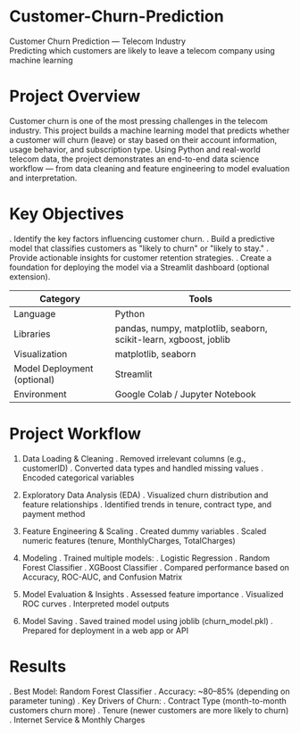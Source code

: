 # Customer-Churn-Prediction
Customer Churn Prediction — Telecom Industry  
Predicting which customers are likely to leave a telecom company using machine learning

# Project Overview
Customer churn is one of the most pressing challenges in the telecom industry. This project builds a machine learning model that predicts whether a customer will churn (leave) or stay based on their account information, usage behavior, and subscription type.
Using Python and real-world telecom data, the project demonstrates an end-to-end data science workflow — from data cleaning and feature engineering to model evaluation and interpretation.

# Key Objectives
. Identify the key factors influencing customer churn.
. Build a predictive model that classifies customers as "likely to churn" or "likely to stay."
. Provide actionable insights for customer retention strategies.
. Create a foundation for deploying the model via a Streamlit dashboard (optional extension).

| Category                    | Tools                                                             |
| --------------------------- | ----------------------------------------------------------------- |
| Language                    | Python                                                            |
| Libraries                   | pandas, numpy, matplotlib, seaborn, scikit-learn, xgboost, joblib |
| Visualization               | matplotlib, seaborn                                               |
| Model Deployment (optional) | Streamlit                                                         |
| Environment                 | Google Colab / Jupyter Notebook                                   |


# Project Workflow
1. Data Loading & Cleaning
  .  Removed irrelevant columns (e.g., customerID)
  .  Converted data types and handled missing values
  .  Encoded categorical variables

3. Exploratory Data Analysis (EDA)
  . Visualized churn distribution and feature relationships
  . Identified trends in tenure, contract type, and payment method

4. Feature Engineering & Scaling
  . Created dummy variables
  . Scaled numeric features (tenure, MonthlyCharges, TotalCharges)

5. Modeling
  . Trained multiple models:
    . Logistic Regression
    . Random Forest Classifier
    . XGBoost Classifier
  . Compared performance based on Accuracy, ROC-AUC, and Confusion Matrix

6. Model Evaluation & Insights
  . Assessed feature importance
  . Visualized ROC curves
  . Interpreted model outputs

7. Model Saving
  . Saved trained model using joblib (churn_model.pkl)
  . Prepared for deployment in a web app or API

# Results
  . Best Model: Random Forest Classifier
  . Accuracy: ~80–85% (depending on parameter tuning)
  . Key Drivers of Churn:
    . Contract Type (month-to-month customers churn more)
    . Tenure (newer customers are more likely to churn)
    . Internet Service & Monthly Charges
